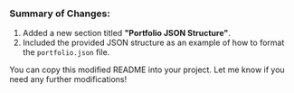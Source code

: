 
### Summary of Changes:
1. Added a new section titled **"Portfolio JSON Structure"**.
2. Included the provided JSON structure as an example of how to format the `portfolio.json` file.

You can copy this modified README into your project. Let me know if you need any further modifications!
